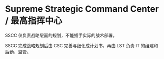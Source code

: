# Supreme Strategic Command Center / 最高指挥中心

SSCC 仅负责战略层面的规划，不能插手实际的战术部署。

SSCC 完成战略规划后由 CSC 完善与细化成计划书，再由 LST 负责 IT 的组建和后勤，监管。

